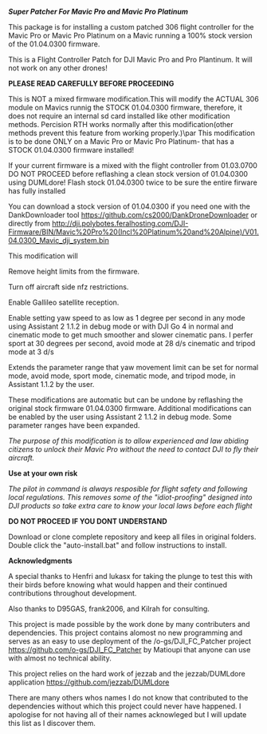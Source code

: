 ***Super Patcher For Mavic Pro and Mavic Pro Platinum***

This package is for installing a custom patched 306 flight controller for the Mavic Pro or Mavic Pro Platinum on a Mavic running a 100% stock version of the 01.04.0300 firmware.

This is a Flight Controller Patch for DJI Mavic Pro and Pro Plantinum. It will not work on any other drones!

**PLEASE READ CAREFULLY BEFORE PROCEEDING**

This is NOT a mixed firmware modification.This will modify the ACTUAL 306 module on Mavics runnig the STOCK 01.04.0300 firmware, therefore, it does not require an internal sd card installed like other modification methods. Percision RTH works normally after this modification(other methods prevent this feature from working properly.)\par This modification is to be done ONLY on a Mavic Pro or Mavic Pro Platinum- that has a STOCK 01.04.0300 firmware installed!

If your current firmware is a mixed with the flight controller from 01.03.0700 DO NOT PROCEED before reflashing a clean stock version of 01.04.0300 using DUMLdore! Flash stock 01.04.0300 twice to be sure the entire firware has fully installed

You can download a stock version of 01.04.0300 if you need one with the DankDownloader tool https://github.com/cs2000/DankDroneDownloader or directly from 
http://dji.polybotes.feralhosting.com/DJI-Firmware/BIN/Mavic%20Pro%20(Incl%20Platinum%20and%20Alpine)/V01.04.0300_Mavic_dji_system.bin

This modification will

Remove height limits from the firmware. 

Turn off aircraft side nfz restrictions. 

Enable Gallileo satellite reception. 

Enable setting yaw speed to as low as 1 degree per second in any mode using Assistant 2 1.1.2 in debug mode or with DJI Go 4 in normal and cinematic mode to get much smoother and slower cinematic pans. I perfer sport at 30 degrees per second, avoid mode at 28 d/s cinematic and tripod mode at 3 d/s

Extends the parameter range that yaw movement limit can be set for normal mode, avoid mode, sport mode, cinematic mode, and tripod mode, in Assistant 1.1.2 by the user.

These modifications are automatic but can be undone by reflashing the original stock firmware 01.04.0300 firmware. Additional modifications can be enabled by the user using Assistant 2 1.1.2 in debug mode. Some parameter ranges have been expanded.

*The purpose of this modification is to allow experienced and law abiding citizens to unlock their Mavic Pro without the need to contact DJI to fly their aircraft.*

**Use at your own risk**

*The pilot in command is always resposible for flight safety and following local regulations. This removes some of the "idiot-proofing" designed into DJI products so take extra care to know your local laws before each flight*

**DO NOT PROCEED IF YOU DONT UNDERSTAND**

Download or clone complete repository and keep all files in original folders. Double click the "auto-install.bat" and follow instructions to install.

**Acknowledgments**

A special thanks to Henfri and lukasx for taking the plunge to test this with their birds before knowing what would happen and their continued contributions throughout development.

Also thanks to D95GAS, frank2006, and Kilrah for consulting.

This project is made possible by the work done by many contributers and dependencies. This project contains alomost no new programming and serves as an easy to use deployment of the /o-gs/DJI_FC_Patcher project https://github.com/o-gs/DJI_FC_Patcher by Matioupi that anyone can use with almost no technical ability.

This project relies on the hard work of jezzab and the jezzab/DUMLdore application https://github.com/jezzab/DUMLdore

There are many others whos names I do not know that contributed to the dependencies without which this project could never have happened. I apologise for not having all of their names acknowleged but I will update this list as I discover them.
